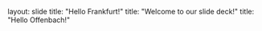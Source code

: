 layout: slide
title: "Hello Frankfurt!"
title: "Welcome to our slide deck!"
title: "Hello Offenbach!"
